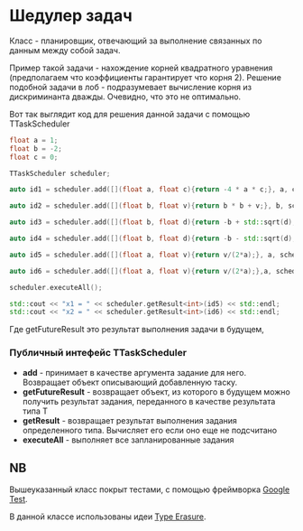 # Шедулер задач


Класс - планировщик, отвечающий за выполнение связанных по данным между собой задач.

Пример такой задачи - нахождение корней квадратного уравнения (предполагаем что коэффициенты гарантирует что корня 2). Решение подобной задачи в лоб - подразумевает вычисление корня из дискриминанта дважды.  Очевидно, что это не оптимально.

Вот так выглядит код для решения данной задачи с помощью TTaskScheduler

```cpp
float a = 1;
float b = -2;
float c = 0;

TTaskScheduler scheduler;

auto id1 = scheduler.add([](float a, float c){return -4 * a * c;}, a, c);

auto id2 = scheduler.add([](float b, float v){return b * b + v;}, b, scheduler.getFutureResult<float>(id1));

auto id3 = scheduler.add([](float b, float d){return -b + std::sqrt(d);}, b, scheduler.getFutureResult<float>(id2));

auto id4 = scheduler.add([](float b, float d){return -b - std::sqrt(d);}, b, scheduler.getFutureResult<float>(id2));

auto id5 = scheduler.add([](float a, float v){return v/(2*a);}, a, scheduler.getFutureResult<float>(id3));

auto id6 = scheduler.add([](float a, float v){return v/(2*a);},a, scheduler.getFutureResult<float>(id4));

scheduler.executeAll();

std::cout << "x1 = " << scheduler.getResult<int>(id5) << std::endl;
std::cout << "x2 = " << scheduler.getResult<int>(id6) << std::endl;
```

Где getFutureResult это результат выполнения задачи в будущем,

### Публичный интефейс TTaskScheduler

 - **add** - принимает в качестве аргумента задание для него. Возвращает объект описывающий добавленную таску.
 - **getFutureResult<T>** - возвращает объект, из которого в будущем можно получить результат задания, переданного в качестве результата типа Т
 - **getResult<T>** - возвращает результат выполнения задания определенного типа. Вычисляет его если оно еще не подсчитано
 - **executeAll** - выполняет все запланированные задания

## NB
Вышеуказанный класс покрыт тестами, с помощью фреймворка [Google Test](http://google.github.io/googletest).

В данной классе использованы идеи [Type Erasure](https://en.wikibooks.org/wiki/More_C%2B%2B_Idioms/Type_Erasure).
